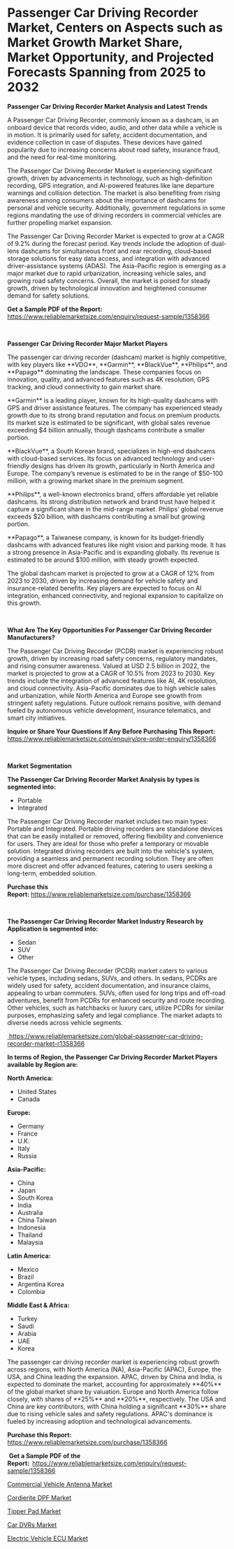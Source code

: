 <p><h1>Passenger Car Driving Recorder Market, Centers on Aspects such as Market Growth Market Share, Market Opportunity, and Projected Forecasts Spanning from 2025 to 2032</h1></p><p><strong>Passenger Car Driving Recorder Market Analysis and Latest Trends</strong></p>
<p><p>A Passenger Car Driving Recorder, commonly known as a dashcam, is an onboard device that records video, audio, and other data while a vehicle is in motion. It is primarily used for safety, accident documentation, and evidence collection in case of disputes. These devices have gained popularity due to increasing concerns about road safety, insurance fraud, and the need for real-time monitoring.</p><p>The Passenger Car Driving Recorder Market is experiencing significant growth, driven by advancements in technology, such as high-definition recording, GPS integration, and AI-powered features like lane departure warnings and collision detection. The market is also benefiting from rising awareness among consumers about the importance of dashcams for personal and vehicle security. Additionally, government regulations in some regions mandating the use of driving recorders in commercial vehicles are further propelling market expansion.</p><p>The Passenger Car Driving Recorder Market is expected to grow at a CAGR of 9.2% during the forecast period. Key trends include the adoption of dual-lens dashcams for simultaneous front and rear recording, cloud-based storage solutions for easy data access, and integration with advanced driver-assistance systems (ADAS). The Asia-Pacific region is emerging as a major market due to rapid urbanization, increasing vehicle sales, and growing road safety concerns. Overall, the market is poised for steady growth, driven by technological innovation and heightened consumer demand for safety solutions.</p></p>
<p><strong>Get a Sample PDF of the Report:&nbsp;</strong> <a href="https://www.reliablemarketsize.com/enquiry/request-sample/1358366?utm_campaign=1897&utm_medium=2&utm_source=Github&utm_content=ia&utm_term=23012025&utm_id=passenger-car-driving-recorder">https://www.reliablemarketsize.com/enquiry/request-sample/1358366</a></p>
<p>&nbsp;</p>
<p><strong>Passenger Car Driving Recorder Major Market Players</strong></p>
<p><p>The passenger car driving recorder (dashcam) market is highly competitive, with key players like **VDO**, **Garmin**, **BlackVue**, **Philips**, and **Papago** dominating the landscape. These companies focus on innovation, quality, and advanced features such as 4K resolution, GPS tracking, and cloud connectivity to gain market share.</p><p>**Garmin** is a leading player, known for its high-quality dashcams with GPS and driver assistance features. The company has experienced steady growth due to its strong brand reputation and focus on premium products. Its market size is estimated to be significant, with global sales revenue exceeding $4 billion annually, though dashcams contribute a smaller portion.</p><p>**BlackVue**, a South Korean brand, specializes in high-end dashcams with cloud-based services. Its focus on advanced technology and user-friendly designs has driven its growth, particularly in North America and Europe. The company’s revenue is estimated to be in the range of $50-100 million, with a growing market share in the premium segment.</p><p>**Philips**, a well-known electronics brand, offers affordable yet reliable dashcams. Its strong distribution network and brand trust have helped it capture a significant share in the mid-range market. Philips’ global revenue exceeds $20 billion, with dashcams contributing a small but growing portion.</p><p>**Papago**, a Taiwanese company, is known for its budget-friendly dashcams with advanced features like night vision and parking mode. It has a strong presence in Asia-Pacific and is expanding globally. Its revenue is estimated to be around $100 million, with steady growth expected.</p><p>The global dashcam market is projected to grow at a CAGR of 12% from 2023 to 2030, driven by increasing demand for vehicle safety and insurance-related benefits. Key players are expected to focus on AI integration, enhanced connectivity, and regional expansion to capitalize on this growth.</p></p>
<p>&nbsp;</p>
<p><strong>What Are The Key Opportunities For Passenger Car Driving Recorder Manufacturers?</strong></p>
<p><p>The Passenger Car Driving Recorder (PCDR) market is experiencing robust growth, driven by increasing road safety concerns, regulatory mandates, and rising consumer awareness. Valued at USD 2.5 billion in 2022, the market is projected to grow at a CAGR of 10.5% from 2023 to 2030. Key trends include the integration of advanced features like AI, 4K resolution, and cloud connectivity. Asia-Pacific dominates due to high vehicle sales and urbanization, while North America and Europe see growth from stringent safety regulations. Future outlook remains positive, with demand fueled by autonomous vehicle development, insurance telematics, and smart city initiatives.</p></p>
<p><strong>Inquire or Share Your Questions If Any Before Purchasing This Report:</strong> <a href="https://www.reliablemarketsize.com/enquiry/pre-order-enquiry/1358366?utm_campaign=1897&utm_medium=2&utm_source=Github&utm_content=ia&utm_term=23012025&utm_id=passenger-car-driving-recorder">https://www.reliablemarketsize.com/enquiry/pre-order-enquiry/1358366</a></p>
<p>&nbsp;</p>
<p><strong>Market Segmentation</strong></p>
<p><strong>The Passenger Car Driving Recorder Market Analysis by types is segmented into:</strong></p>
<p><ul><li>Portable</li><li>Integrated</li></ul></p>
<p><p>The Passenger Car Driving Recorder market includes two main types: Portable and Integrated. Portable driving recorders are standalone devices that can be easily installed or removed, offering flexibility and convenience for users. They are ideal for those who prefer a temporary or movable solution. Integrated driving recorders are built into the vehicle's system, providing a seamless and permanent recording solution. They are often more discreet and offer advanced features, catering to users seeking a long-term, embedded solution.</p></p>
<p><strong>Purchase this Report:&nbsp;</strong><a href="https://www.reliablemarketsize.com/purchase/1358366?utm_campaign=1897&utm_medium=2&utm_source=Github&utm_content=ia&utm_term=23012025&utm_id=passenger-car-driving-recorder">https://www.reliablemarketsize.com/purchase/1358366</a></p>
<p>&nbsp;</p>
<p><strong>The Passenger Car Driving Recorder Market Industry Research by Application is segmented into:</strong></p>
<p><ul><li>Sedan</li><li>SUV</li><li>Other</li></ul></p>
<p><p>The Passenger Car Driving Recorder (PCDR) market caters to various vehicle types, including sedans, SUVs, and others. In sedans, PCDRs are widely used for safety, accident documentation, and insurance claims, appealing to urban commuters. SUVs, often used for long trips and off-road adventures, benefit from PCDRs for enhanced security and route recording. Other vehicles, such as hatchbacks or luxury cars, utilize PCDRs for similar purposes, emphasizing safety and legal compliance. The market adapts to diverse needs across vehicle segments.</p></p>
<p><a href="https://www.reliablemarketsize.com/global-passenger-car-driving-recorder-market-r1358366?utm_campaign=1897&utm_medium=2&utm_source=Github&utm_content=ia&utm_term=23012025&utm_id=passenger-car-driving-recorder">&nbsp;https://www.reliablemarketsize.com/global-passenger-car-driving-recorder-market-r1358366</a></p>
<p><strong>In terms of Region, the Passenger Car Driving Recorder Market Players available by Region are:</strong></p>
<p>
    <p> <strong> North America: </strong>
        <ul>
            <li>United States</li>
            <li>Canada</li>
        </ul>
        </p> 
    <p> <strong> Europe: </strong>
        <ul>
            <li>Germany</li>
            <li>France</li>
            <li>U.K.</li>
            <li>Italy</li>
            <li>Russia</li>
        </ul>
        </p> 
    <p> <strong> Asia-Pacific: </strong>
        <ul>
            <li>China</li>
            <li>Japan</li>
            <li>South Korea</li>
            <li>India</li>
            <li>Australia</li>
            <li>China Taiwan</li>
            <li>Indonesia</li>
            <li>Thailand</li>
            <li>Malaysia</li>
        </ul>
        </p> 
    <p> <strong> Latin America: </strong>
        <ul>
            <li>Mexico</li>
            <li>Brazil</li>
            <li>Argentina Korea</li>
            <li>Colombia</li>
        </ul>
        </p> 
    <p> <strong> Middle East & Africa: </strong>
        <ul>
            <li>Turkey</li>
            <li>Saudi</li>
            <li>Arabia</li>
            <li>UAE</li>
            <li>Korea</li>
        </ul>
    </p>
    </p>
<p><p>The passenger car driving recorder market is experiencing robust growth across regions, with North America (NA), Asia-Pacific (APAC), Europe, the USA, and China leading the expansion. APAC, driven by China and India, is expected to dominate the market, accounting for approximately **40%** of the global market share by valuation. Europe and North America follow closely, with shares of **25%** and **20%**, respectively. The USA and China are key contributors, with China holding a significant **30%** share due to rising vehicle sales and safety regulations. APAC's dominance is fueled by increasing adoption and technological advancements.</p></p>
<p><strong>Purchase this Report: </strong><a href="https://www.reliablemarketsize.com/purchase/1358366?utm_campaign=1897&utm_medium=2&utm_source=Github&utm_content=ia&utm_term=23012025&utm_id=passenger-car-driving-recorder">https://www.reliablemarketsize.com/purchase/1358366</a></p>
<p>&nbsp;<strong>Get a Sample PDF of the Report:&nbsp;&nbsp;</strong><a href="https://www.reliablemarketsize.com/enquiry/request-sample/1358366?utm_campaign=1897&utm_medium=2&utm_source=Github&utm_content=ia&utm_term=23012025&utm_id=passenger-car-driving-recorder">https://www.reliablemarketsize.com/enquiry/request-sample/1358366</a></p>
<p><strong></strong></p>
<p><p><a href="https://www.linkedin.com/pulse/revenue-insights-growth-forecast-commercial-vehicle-2ri9c?utm_campaign=1897&utm_medium=2&utm_source=Github&utm_content=ia&utm_term=23012025&utm_id=passenger-car-driving-recorder">Commercial Vehicle Antenna Market</a></p><p><a href="https://www.linkedin.com/pulse/projecting-growth-cordierite-dpfmarket-impact-analysis-mvygf?utm_campaign=1897&utm_medium=2&utm_source=Github&utm_content=ia&utm_term=23012025&utm_id=passenger-car-driving-recorder">Cordierite DPF Market</a></p><p><a href="https://www.linkedin.com/pulse/tipper-pad-marketanticipated-grow-predicted-cagr-79-indicating-qw5se?utm_campaign=1897&utm_medium=2&utm_source=Github&utm_content=ia&utm_term=23012025&utm_id=passenger-car-driving-recorder">Tipper Pad Market</a></p><p><a href="https://www.linkedin.com/pulse/car-dvrs-market-dynamics-projections-2025-2032-segmentation-x5qfe?utm_campaign=1897&utm_medium=2&utm_source=Github&utm_content=ia&utm_term=23012025&utm_id=passenger-car-driving-recorder">Car DVRs Market</a></p><p><a href="https://www.linkedin.com/pulse/electric-vehicle-ecu-market-projections-2025-2032-growing-114-01iuf?utm_campaign=1897&utm_medium=2&utm_source=Github&utm_content=ia&utm_term=23012025&utm_id=passenger-car-driving-recorder">Electric Vehicle ECU Market</a></p></p>